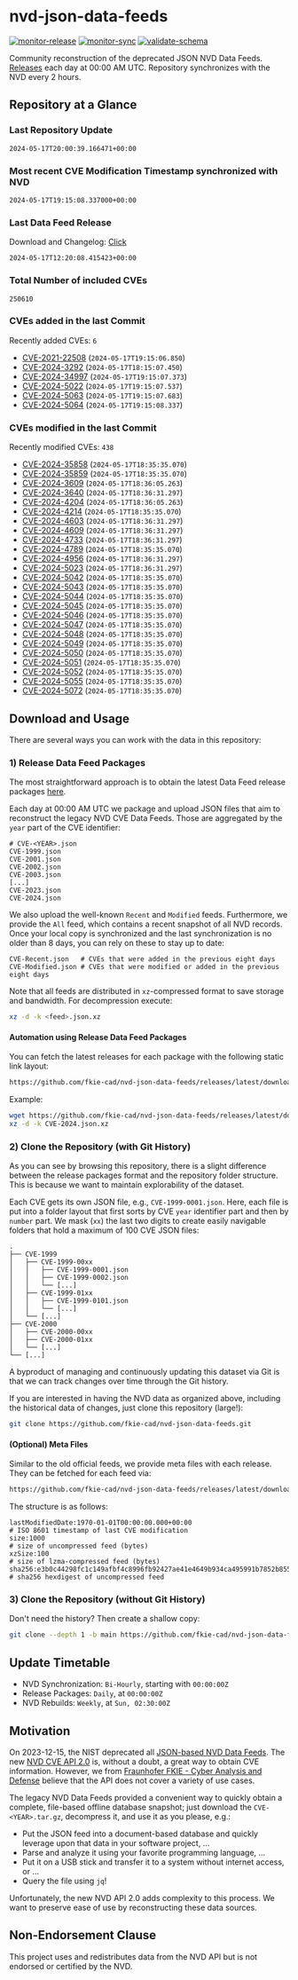 # nvd-json-data-feeds

[![monitor-release](https://github.com/fkie-cad/nvd-json-data-feeds/actions/workflows/monitor_release.yml/badge.svg)](https://github.com/fkie-cad/nvd-json-data-feeds/actions/workflows/monitor_release.yml)
[![monitor-sync](https://github.com/fkie-cad/nvd-json-data-feeds/actions/workflows/monitor_sync.yml/badge.svg)](https://github.com/fkie-cad/nvd-json-data-feeds/actions/workflows/monitor_sync.yml)
[![validate-schema](https://github.com/fkie-cad/nvd-json-data-feeds/actions/workflows/validate_schema.yml/badge.svg)](https://github.com/fkie-cad/nvd-json-data-feeds/actions/workflows/validate_schema.yml)

Community reconstruction of the deprecated JSON NVD Data Feeds.
[Releases](https://github.com/fkie-cad/nvd-json-data-feeds/releases/latest) each day at 00:00 AM UTC.
Repository synchronizes with the NVD every 2 hours.

## Repository at a Glance

### Last Repository Update

```plain
2024-05-17T20:00:39.166471+00:00
```

### Most recent CVE Modification Timestamp synchronized with NVD

```plain
2024-05-17T19:15:08.337000+00:00
```

### Last Data Feed Release

Download and Changelog: [Click](https://github.com/fkie-cad/nvd-json-data-feeds/releases/latest)

```plain
2024-05-17T12:20:08.415423+00:00
```

### Total Number of included CVEs

```plain
250610
```

### CVEs added in the last Commit

Recently added CVEs: `6`

- [CVE-2021-22508](CVE-2021/CVE-2021-225xx/CVE-2021-22508.json) (`2024-05-17T19:15:06.850`)
- [CVE-2024-3292](CVE-2024/CVE-2024-32xx/CVE-2024-3292.json) (`2024-05-17T18:15:07.450`)
- [CVE-2024-34997](CVE-2024/CVE-2024-349xx/CVE-2024-34997.json) (`2024-05-17T19:15:07.373`)
- [CVE-2024-5022](CVE-2024/CVE-2024-50xx/CVE-2024-5022.json) (`2024-05-17T19:15:07.537`)
- [CVE-2024-5063](CVE-2024/CVE-2024-50xx/CVE-2024-5063.json) (`2024-05-17T19:15:07.683`)
- [CVE-2024-5064](CVE-2024/CVE-2024-50xx/CVE-2024-5064.json) (`2024-05-17T19:15:08.337`)


### CVEs modified in the last Commit

Recently modified CVEs: `438`

- [CVE-2024-35858](CVE-2024/CVE-2024-358xx/CVE-2024-35858.json) (`2024-05-17T18:35:35.070`)
- [CVE-2024-35859](CVE-2024/CVE-2024-358xx/CVE-2024-35859.json) (`2024-05-17T18:35:35.070`)
- [CVE-2024-3609](CVE-2024/CVE-2024-36xx/CVE-2024-3609.json) (`2024-05-17T18:36:05.263`)
- [CVE-2024-3640](CVE-2024/CVE-2024-36xx/CVE-2024-3640.json) (`2024-05-17T18:36:31.297`)
- [CVE-2024-4204](CVE-2024/CVE-2024-42xx/CVE-2024-4204.json) (`2024-05-17T18:36:05.263`)
- [CVE-2024-4214](CVE-2024/CVE-2024-42xx/CVE-2024-4214.json) (`2024-05-17T18:35:35.070`)
- [CVE-2024-4603](CVE-2024/CVE-2024-46xx/CVE-2024-4603.json) (`2024-05-17T18:36:31.297`)
- [CVE-2024-4609](CVE-2024/CVE-2024-46xx/CVE-2024-4609.json) (`2024-05-17T18:36:31.297`)
- [CVE-2024-4733](CVE-2024/CVE-2024-47xx/CVE-2024-4733.json) (`2024-05-17T18:36:31.297`)
- [CVE-2024-4789](CVE-2024/CVE-2024-47xx/CVE-2024-4789.json) (`2024-05-17T18:35:35.070`)
- [CVE-2024-4956](CVE-2024/CVE-2024-49xx/CVE-2024-4956.json) (`2024-05-17T18:36:31.297`)
- [CVE-2024-5023](CVE-2024/CVE-2024-50xx/CVE-2024-5023.json) (`2024-05-17T18:36:31.297`)
- [CVE-2024-5042](CVE-2024/CVE-2024-50xx/CVE-2024-5042.json) (`2024-05-17T18:35:35.070`)
- [CVE-2024-5043](CVE-2024/CVE-2024-50xx/CVE-2024-5043.json) (`2024-05-17T18:35:35.070`)
- [CVE-2024-5044](CVE-2024/CVE-2024-50xx/CVE-2024-5044.json) (`2024-05-17T18:35:35.070`)
- [CVE-2024-5045](CVE-2024/CVE-2024-50xx/CVE-2024-5045.json) (`2024-05-17T18:35:35.070`)
- [CVE-2024-5046](CVE-2024/CVE-2024-50xx/CVE-2024-5046.json) (`2024-05-17T18:35:35.070`)
- [CVE-2024-5047](CVE-2024/CVE-2024-50xx/CVE-2024-5047.json) (`2024-05-17T18:35:35.070`)
- [CVE-2024-5048](CVE-2024/CVE-2024-50xx/CVE-2024-5048.json) (`2024-05-17T18:35:35.070`)
- [CVE-2024-5049](CVE-2024/CVE-2024-50xx/CVE-2024-5049.json) (`2024-05-17T18:35:35.070`)
- [CVE-2024-5050](CVE-2024/CVE-2024-50xx/CVE-2024-5050.json) (`2024-05-17T18:35:35.070`)
- [CVE-2024-5051](CVE-2024/CVE-2024-50xx/CVE-2024-5051.json) (`2024-05-17T18:35:35.070`)
- [CVE-2024-5052](CVE-2024/CVE-2024-50xx/CVE-2024-5052.json) (`2024-05-17T18:35:35.070`)
- [CVE-2024-5055](CVE-2024/CVE-2024-50xx/CVE-2024-5055.json) (`2024-05-17T18:35:35.070`)
- [CVE-2024-5072](CVE-2024/CVE-2024-50xx/CVE-2024-5072.json) (`2024-05-17T18:35:35.070`)


## Download and Usage

There are several ways you can work with the data in this repository:

### 1) Release Data Feed Packages

The most straightforward approach is to obtain the latest Data Feed release packages [here](https://github.com/fkie-cad/nvd-json-data-feeds/releases/latest).

Each day at 00:00 AM UTC we package and upload JSON files that aim to reconstruct the legacy NVD CVE Data Feeds.
Those are aggregated by the `year` part of the CVE identifier:

```
# CVE-<YEAR>.json
CVE-1999.json
CVE-2001.json
CVE-2002.json
CVE-2003.json
[...]
CVE-2023.json
CVE-2024.json
```

We also upload the well-known `Recent` and `Modified` feeds.
Furthermore, we provide the `All` feed, which contains a recent snapshot of all NVD records.
Once your local copy is synchronized and the last synchronization is no older than 8 days, you can rely on these to stay up to date:

```plain
CVE-Recent.json   # CVEs that were added in the previous eight days
CVE-Modified.json # CVEs that were modified or added in the previous eight days
```

Note that all feeds are distributed in `xz`-compressed format to save storage and bandwidth.
For decompression execute:

```sh
xz -d -k <feed>.json.xz
```

#### Automation using Release Data Feed Packages

You can fetch the latest releases for each package with the following static link layout:

```sh
https://github.com/fkie-cad/nvd-json-data-feeds/releases/latest/download/CVE-<YEAR>.json.xz
```

Example:

```sh
wget https://github.com/fkie-cad/nvd-json-data-feeds/releases/latest/download/CVE-2024.json.xz
xz -d -k CVE-2024.json.xz
```

### 2) Clone the Repository (with Git History)

As you can see by browsing this repository, there is a slight difference between the release packages format and the repository folder structure.
This is because we want to maintain explorability of the dataset.

Each CVE gets its own JSON file, e.g., `CVE-1999-0001.json`.
Here, each file is put into a folder layout that first sorts by CVE `year` identifier part and then by `number` part.
We mask (`xx`) the last two digits to create easily navigable folders that hold a maximum of 100 CVE JSON files:

```plain
.
├── CVE-1999
│   ├── CVE-1999-00xx
│   │   ├── CVE-1999-0001.json
│   │   ├── CVE-1999-0002.json
│   │   └── [...]
│   ├── CVE-1999-01xx
│   │   ├── CVE-1999-0101.json
│   │   └── [...]
│   └── [...]
├── CVE-2000
│   ├── CVE-2000-00xx
│   ├── CVE-2000-01xx
│   └── [...]
└── [...]
```

A byproduct of managing and continuously updating this dataset via Git is that we can track changes over time through the Git history.

If you are interested in having the NVD data as organized above, including the historical data of changes, just clone this repository (large!):

```sh
git clone https://github.com/fkie-cad/nvd-json-data-feeds.git
```

#### (Optional) Meta Files

Similar to the old official feeds, we provide meta files with each release. They can be fetched for each feed via:

```sh
https://github.com/fkie-cad/nvd-json-data-feeds/releases/latest/download/CVE-<YEAR>.meta
```

The structure is as follows:

```plain
lastModifiedDate:1970-01-01T00:00:00.000+00:00                          # ISO 8601 timestamp of last CVE modification
size:1000                                                               # size of uncompressed feed (bytes)
xzSize:100                                                              # size of lzma-compressed feed (bytes)
sha256:e3b0c44298fc1c149afbf4c8996fb92427ae41e4649b934ca495991b7852b855 # sha256 hexdigest of uncompressed feed
```

### 3) Clone the Repository (without Git History)

Don't need the history? Then create a shallow copy:

```sh
git clone --depth 1 -b main https://github.com/fkie-cad/nvd-json-data-feeds.git
```


## Update Timetable

* NVD Synchronization: `Bi-Hourly`, starting with `00:00:00Z`
* Release Packages: `Daily`, at `00:00:00Z`
* NVD Rebuilds: `Weekly`, at `Sun, 02:30:00Z`


## Motivation

On 2023-12-15, the NIST deprecated all [JSON-based NVD Data Feeds](https://nvd.nist.gov/vuln/data-feeds#divRetirementBanner-1).
The new [NVD CVE API 2.0](https://nvd.nist.gov/developers/vulnerabilities) is, without a doubt, a great way to obtain CVE information.
However, we from [Fraunhofer FKIE - Cyber Analysis and Defense](https://www.fkie.fraunhofer.de/en/departments/cad.html) believe that the API does not cover a variety of use cases.

The legacy NVD Data Feeds provided a convenient way to quickly obtain a complete, file-based offline database snapshot; just download the `CVE-<YEAR>.tar.gz`, decompress it, and use it as you please, e.g.:

- Put the JSON feed into a document-based database and quickly leverage upon that data in your software project, ...
- Parse and analyze it using your favorite programming language, ...
- Put it on a USB stick and transfer it to a system without internet access, or ...
- Query the file using `jq`!

Unfortunately, the new NVD API 2.0 adds complexity to this process.
We want to preserve ease of use by reconstructing these data sources.

## Non-Endorsement Clause

This project uses and redistributes data from the NVD API but is not endorsed or certified by the NVD.